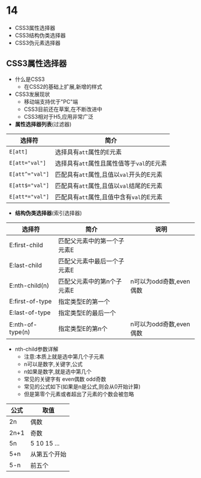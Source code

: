 # 14
+ CSS3属性选择器
+ CSS3结构伪类选择器
+ CSS3伪元素选择器

## CSS3属性选择器
+ 什么是CSS3
    + 在CSS2的基础上扩展,新增的样式
+ CSS3发展现状
    + 移动端支持优于"PC"端
    + CSS3目前还在草案,在不断改进中
    + CSS3相对于H5,应用非常广泛 
+ **属性选择器列表**(过滤器)

|选择符|简介|
|-|-|
|`E[att]`|选择具有`att`属性的E元素|
|`E[att="val"]`|选择具有`att`属性且属性值等于`val`的E元素|
|`E[att^="val"]`|匹配具有`att`属性,且值以`val`开头的E元素|
|`E[att$="val"]`|匹配具有`att`属性,且值以`val`结尾的E元素|
|`E[att*="val"]`|匹配具有`att`属性,且值中含有`val`的E元素|

+ **结构伪类选择器**(索引选择器)

|选择符|简介|说明|
|-|-|-|
|E:first-child|匹配父元素中的第一个子元素E|
|E:last-child|匹配父元素中最后一个子元素E|
|E:nth-child(n)|匹配父元素中的第n个子元素E|n可以为odd奇数,even偶数|
|E:first-of-type|指定类型E的第一个|
|E:last-of-type|指定类型E的最后一个|
|E:nth-of-type(n)|指定类型E的第n个|n可以为odd奇数,even偶数|

+ nth-child参数详解
    + 注意:本质上就是选中第几个子元素
    + n可以是数字,关键字,公式
    + n如果是数字,就是选中第几个
    + 常见的关键字有 even偶数 odd奇数
    + 常见的公式如下(如果是n是公式,则会从0开始计算)
    + 但是第零个元素或者超出了元素的个数会被忽略

|公式|取值|
|-|-|
|2n|偶数
|2n+1|奇数
|5n|5 10 15 ...
|5+n|从第五个开始|
|5-n|前五个|

